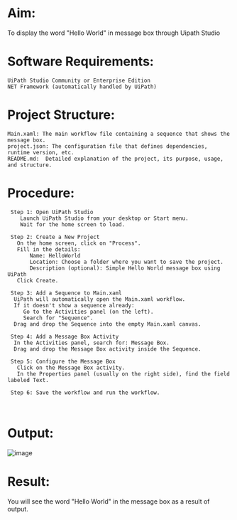 # Aim:
  To display the word "Hello World" in message box through Uipath Studio

# Software Requirements:
    UiPath Studio Community or Enterprise Edition
    NET Framework (automatically handled by UiPath)

# Project Structure:
```
Main.xaml: The main workflow file containing a sequence that shows the message box.
project.json: The configuration file that defines dependencies, runtime version, etc.
README.md:  Detailed explanation of the project, its purpose, usage, and structure.
```

# Procedure:
```
 Step 1: Open UiPath Studio
    Launch UiPath Studio from your desktop or Start menu.
    Wait for the home screen to load.

 Step 2: Create a New Project
   On the home screen, click on "Process".
   Fill in the details:
       Name: HelloWorld
       Location: Choose a folder where you want to save the project.
       Description (optional): Simple Hello World message box using UiPath
   Click Create.

 Step 3: Add a Sequence to Main.xaml
  UiPath will automatically open the Main.xaml workflow.
  If it doesn't show a sequence already:
     Go to the Activities panel (on the left).
     Search for "Sequence".
  Drag and drop the Sequence into the empty Main.xaml canvas.

 Step 4: Add a Message Box Activity
  In the Activities panel, search for: Message Box.
  Drag and drop the Message Box activity inside the Sequence.

 Step 5: Configure the Message Box
   Click on the Message Box activity.
   In the Properties panel (usually on the right side), find the field labeled Text.

 Step 6: Save the workflow and run the workflow.

 
 ```

# Output:
   ![image](https://github.com/user-attachments/assets/b5943d02-d2db-45ad-91de-41641eb47b72)

# Result:
  You will see the word "Hello World" in the message box as a result of output. 





